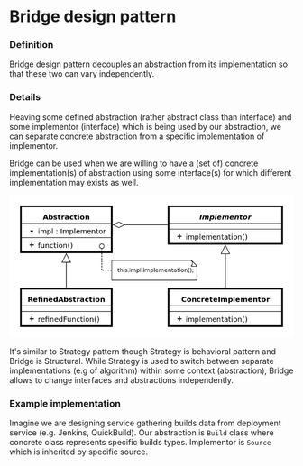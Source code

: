 Bridge design pattern
=====================

### Definition

Bridge design pattern decouples an abstraction from its implementation
so that these two can vary independently.

### Details

Heaving some defined abstraction (rather abstract class than interface)
and some implementor (interface) which is being used by our
abstraction, we can separate concrete abstraction from a specific 
implementation of implementor.

Bridge can be used when we are willing to have a (set of) concrete
implementation(s) of abstraction using some interface(s) for which
different implementation may exists as well.

![](bridge.png)

It's similar to Strategy pattern though Strategy is behavioral
pattern and Bridge is Structural. While Strategy is used to 
switch between separate implementations (e.g of algorithm) within some
context (abstraction), Bridge allows to change interfaces
and abstractions independently.

### Example implementation

Imagine we are designing service gathering builds data from deployment
service (e.g. Jenkins, QuickBuild). Our abstraction is `Build` class
where concrete class represents specific builds types. Implementor
is `Source` which is inherited by specific source.
